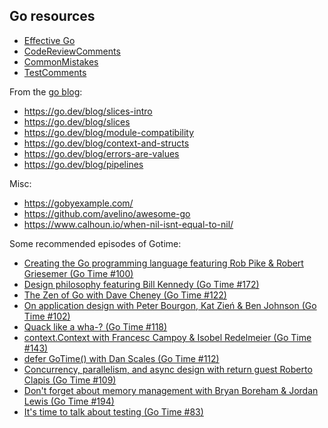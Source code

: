 ## Go resources

- [Effective Go](https://go.dev/doc/effective_go)
- [CodeReviewComments](https://github.com/golang/go/wiki/CodeReviewComments)
- [CommonMistakes](https://github.com/golang/go/wiki/CommonMistakes)
- [TestComments](https://github.com/golang/go/wiki/TestComments)

From the [go blog](https://go.dev/blog):
- https://go.dev/blog/slices-intro
- https://go.dev/blog/slices
- https://go.dev/blog/module-compatibility
- https://go.dev/blog/context-and-structs
- https://go.dev/blog/errors-are-values
- https://go.dev/blog/pipelines

Misc:
- https://gobyexample.com/
- https://github.com/avelino/awesome-go
- https://www.calhoun.io/when-nil-isnt-equal-to-nil/

Some recommended episodes of Gotime:
- [Creating the Go programming language featuring Rob Pike & Robert Griesemer (Go Time #100)](https://changelog.com/gotime/100)
- [Design philosophy featuring Bill Kennedy (Go Time #172)](https://changelog.com/gotime/172)
- [The Zen of Go with Dave Cheney (Go Time #122)](https://changelog.com/gotime/122)
- [On application design with Peter Bourgon, Kat Zień & Ben Johnson (Go Time #102)](https://changelog.com/gotime/102)
- [Quack like a wha-? (Go Time #118)](https://changelog.com/gotime/118)
- [context.Context with Francesc Campoy & Isobel Redelmeier (Go Time #143)](https://changelog.com/gotime/143)
- [defer GoTime() with Dan Scales (Go Time #112)](https://changelog.com/gotime/112)
- [Concurrency, parallelism, and async design with return guest Roberto Clapis (Go Time #109)](https://changelog.com/gotime/109)
- [Don't forget about memory management with Bryan Boreham & Jordan Lewis (Go Time #194)](https://changelog.com/gotime/194)
- [It's time to talk about testing (Go Time #83)](https://changelog.com/gotime/83)
